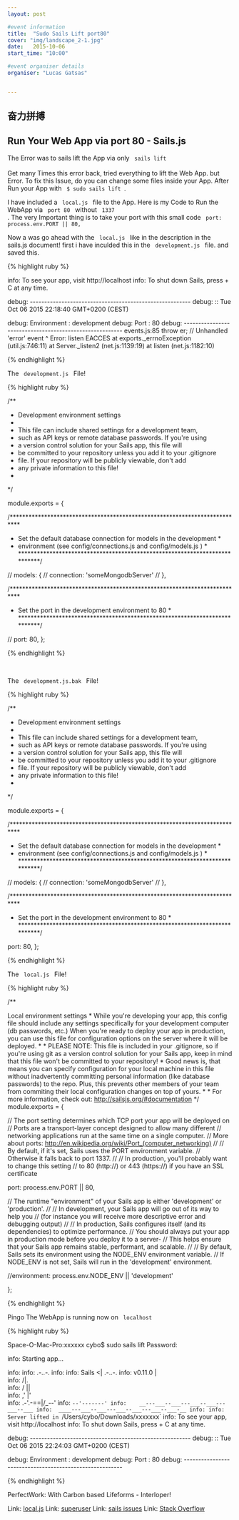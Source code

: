 ```yaml
---
layout: post

#event information
title:  "Sudo Sails Lift port80"
cover: "img/landscape_2-1.jpg"
date:   2015-10-06
start_time: "10:00"

#event organiser details
organiser: "Lucas Gatsas"


---
```

<h2 class="section-heading">奋力拼搏</h2>

<h2 class="section-heading">Run Your Web App via port 80 - Sails.js</h2>


The Error was to sails lift the App via only <code> sails lift </code>  
Get many Times this error back, tried everything to lift the Web App. but Error.
To fix this Issue, do you can change some files inside your App. After Run your
App with <code> $ sudo sails lift </code>.
<br>

I have included a <code> local.js </code> file to the App.
Here is my Code to Run the WebApp via <code> port 80 </code>  without <code> 1337 </code>.
The very Important thing is to take your port with this small code <code>  port: process.env.PORT || 80, </code>
<br>

Now a was go ahead with the <code> local.js </code> like in the description in the sails.js document!
first i have inculded this in the <code> development.js </code> file. and saved this.





{% highlight ruby %}


info: To see your app, visit http://localhost
info: To shut down Sails, press <CTRL> + C at any time.

debug: --------------------------------------------------------
debug: :: Tue Oct 06 2015 22:18:40 GMT+0200 (CEST)

debug: Environment : development
debug: Port        : 80
debug: --------------------------------------------------------
events.js:85
      throw er; // Unhandled 'error' event
            ^
Error: listen EACCES
    at exports._errnoException (util.js:746:11)
    at Server._listen2 (net.js:1139:19)
    at listen (net.js:1182:10)


{% endhighlight %}




The <code> development.js </code>  File!




{% highlight ruby %}

/**
 * Development environment settings
 *
 * This file can include shared settings for a development team,
 * such as API keys or remote database passwords.  If you're using
 * a version control solution for your Sails app, this file will
 * be committed to your repository unless you add it to your .gitignore
 * file.  If your repository will be publicly viewable, don't add
 * any private information to this file!
 *
 */

module.exports = {

  /***************************************************************************
   * Set the default database connection for models in the development       *
   * environment (see config/connections.js and config/models.js )           *
   ***************************************************************************/

  // models: {
  //   connection: 'someMongodbServer'
  // },

  /***************************************************************************
   * Set the port in the development environment to 80                        *
   ***************************************************************************/

   // port: 80,
};

{% endhighlight %}



<br>


 The <code> development.js.bak </code>  File!


{% highlight ruby %}



/**
 * Development environment settings
 *
 * This file can include shared settings for a development team,
 * such as API keys or remote database passwords.  If you're using
 * a version control solution for your Sails app, this file will
 * be committed to your repository unless you add it to your .gitignore
 * file.  If your repository will be publicly viewable, don't add
 * any private information to this file!
 *
 */

module.exports = {

  /***************************************************************************
   * Set the default database connection for models in the development       *
   * environment (see config/connections.js and config/models.js )           *
   ***************************************************************************/

  // models: {
  //   connection: 'someMongodbServer'
  // },

  /***************************************************************************
   * Set the port in the development environment to 80                        *
   ***************************************************************************/

   port: 80,
};


{% endhighlight %}





 The <code> local.js </code>  File!


{% highlight ruby %}


/**

Local environment settings *
While you're developing your app, this config file should include
any settings specifically for your development computer (db passwords, etc.)
When you're ready to deploy your app in production, you can use this file
for configuration options on the server where it will be deployed. * *
PLEASE NOTE:
This file is included in your .gitignore, so if you're using git
as a version control solution for your Sails app, keep in mind that
this file won't be committed to your repository! *
Good news is, that means you can specify configuration for your local
machine in this file without inadvertently committing personal information
(like database passwords) to the repo. Plus, this prevents other members
of your team from commiting their local configuration changes on top of yours. * *
For more information, check out:
http://sailsjs.org/#documentation */
module.exports = {

// The port setting determines which TCP port your app will be deployed on
// Ports are a transport-layer concept designed to allow many different
// networking applications run at the same time on a single computer.
// More about ports: http://en.wikipedia.org/wiki/Port_(computer_networking)
//
// By default, if it's set, Sails uses the PORT environment variable.
// Otherwise it falls back to port 1337.
//
// In production, you'll probably want to change this setting
// to 80 (http://) or 443 (https://) if you have an SSL certificate

port: process.env.PORT || 80,

// The runtime "environment" of your Sails app is either 'development' or 'production'.
//
// In development, your Sails app will go out of its way to help you
// (for instance you will receive more descriptive error and debugging output)
//
// In production, Sails configures itself (and its dependencies) to optimize performance.
// You should always put your app in production mode before you deploy it to a server-
// This helps ensure that your Sails app remains stable, performant, and scalable.
//
// By default, Sails sets its environment using the NODE_ENV environment variable.
// If NODE_ENV is not set, Sails will run in the 'development' environment.

 //environment: process.env.NODE_ENV || 'development'

};



{% endhighlight %}





Pingo The WebApp is running now on <code> localhost </code>


{% highlight ruby %}



Space-O-Mac-Pro:xxxxxx cybo$ sudo sails lift
Password:

info: Starting app...

info:
info:                .-..-.
info:
info:    Sails              <|    .-..-.
info:    v0.11.0             |\
info:                       /|.\
info:                      / || \
info:                    ,'  |'  \
info:                 .-'.-==|/_--'
info:                 `--'-------'
info:    __---___--___---___--___---___--___
info:  ____---___--___---___--___---___--___-__
info:
info: Server lifted in `/Users/cybo/Downloads/xxxxxxx`
info: To see your app, visit http://localhost
info: To shut down Sails, press <CTRL> + C at any time.

debug: --------------------------------------------------------
debug: :: Tue Oct 06 2015 22:24:03 GMT+0200 (CEST)

debug: Environment : development
debug: Port        : 80
debug: --------------------------------------------------------




{% endhighlight %}



PerfectWork: With Carbon based Lifeforms - Interloper!


<!--

<iframe width="100%" height="515" src="https://www.youtube.com/embed/-9pgIVcB3rk" frameborder="0" allowfullscreen></iframe>


 -->


<!--

<a href="{{ site.baseurl }}/img/p-4.png">
    <img src="{{ site.baseurl }}/img/p-4.png" alt="Lucas Gatsas lucas gatsas" title="lucas gatsas Lucas Gatsas"  style="width:100%">
</a>


-->




Link: <a href="http://sailsjs.org/documentation/anatomy/my-app/config/local-js" target="_blank"> local.js</a>
Link: <a href="http://superuser.com/questions/363353/http-localhost8080-is-not-working-on-running-apacher-server-through-xampp" target="_blank"> superuser</a>
Link: <a href="https://github.com/balderdashy/sails/issues/1361" target="_blank"> sails issues</a>
Link: <a href="http://stackoverflow.com/questions/32472139/nodejs-heroku-deploying-error" target="_blank"> Stack Overflow</a>



